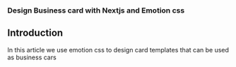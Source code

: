 ### Design Business card with Nextjs and Emotion css

## Introduction

In this article we use emotion css to design card templates that can be used as business cars